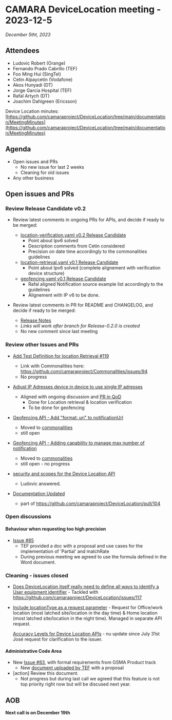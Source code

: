 # CAMARA DeviceLocation meeting - 2023-12-5

*December 5tht, 2023*

## Attendees


- Ludovic Robert (Orange)
- Fernando Prado Cabrillo (TEF)
- Foo Ming Hui (SingTel)
- Cetin Alpaycetin (Vodafone)
- Akos Hunyadi (DT)
- Jorge Garcia Hospital (TEF)
- Rafal Artych (DT)
- Joachim Dahlgreen (Ericsson)


Device Location minutes: [https://github.com/camaraproject/DeviceLocation/tree/main/documentation/MeetingMinutes](https://github.com/camaraproject/DeviceLocation/tree/main/documentation/MeetingMinutes)

## Agenda

* Open issues and PRs
  * No new issue for last 2 weeks
  * Cleaning for old issues
* Any other business
  
## Open issues and PRs

### Review Release Candidate v0.2

* Review latest comments in ongoing PRs for APIs, and decide if ready to be merged:
  - [location-verification.yaml v0.2 Release Candidate](https://github.com/camaraproject/DeviceLocation/pull/104)
       - Point about Ipv6 solved
       - Description comments from Cetin considered
       - Precision on date time accordingly to the commonalities guidelines
  - [location-retrieval.yaml v0.1 Release Candidate](https://github.com/camaraproject/DeviceLocation/pull/114)
      - Point about Ipv6 solved (complete alignement with verification device structure)
  - [geofencing.yaml v0.1 Release Candidate](https://github.com/camaraproject/DeviceLocation/pull/116)
      - Rafal aligned Notification source example list accordingly to the guidelines
      - Alignement with IP v6 to be done.


* Review latest comments in PR for README and CHANGELOG, and decide if ready to be merged:
  - [Release Notes](https://github.com/camaraproject/DeviceLocation/pull/106)
  - *Links will work after branch for Release-0.2.0 is created* 
  - No new comment since last meeting

### Review other Issues and PRs

* [Add Test Definition for location Retrieval #119](https://github.com/camaraproject/DeviceLocation/pull/119/files)
  - Link with Commonalities here: https://github.com/camaraproject/Commonalities/issues/94
  - No progress

* [Adjust IP Adresses device in device to use single IP adresses](https://github.com/camaraproject/DeviceLocation/issues/117)
  - Aligned with ongoing discussion and [PR in QoD](https://github.com/camaraproject/QualityOnDemand/pull/237)
    - Done for Location retrieval & location verification
    - To be done for geofencing

* [Geofencing API - Add "format: uri" to notificationUrl](https://github.com/camaraproject/DeviceLocation/issues/118)
  - Moved to [commonalities](https://github.com/camaraproject/Commonalities/issues/93)
  - still open

* [Geofencing API - Adding capability to manage max number of notification](https://github.com/camaraproject/DeviceLocation/issues/111)
  - Moved to [commonalities](https://github.com/camaraproject/Commonalities/issues/90)
  - still open - no progress

* [security and scopes for the Device Location API](https://github.com/camaraproject/DeviceLocation/issues/105)
  - Ludovic answered.

* [Documentation Updated](https://github.com/camaraproject/DeviceLocation/issues/102)
  - part of https://github.com/camaraproject/DeviceLocation/pull/104

### Open discussions

#### Behaviour when requesting too high precision

* [Issue #85](https://github.com/camaraproject/DeviceLocation/issues/85)
  - TEF provided a doc with a proposal and use cases for the implementation of 'Partial' and matchRate
  - During previous meeting we agreed to use the formula defined in the Word document.


### Cleaning - issues closed
* [Does DeviceLocation itself really need to define all ways to identify a User equipment identifier](https://github.com/camaraproject/DeviceLocation/issues/51) - Tackled with https://github.com/camaraproject/DeviceLocation/issues/117

* [Include locationType as a request parameter](https://github.com/camaraproject/DeviceLocation/issues/43) - Request for  Office/work location (most latched site/location in the day time) & Home location (most latched site/location in the night time). Managed in separate API request.

  [Accuracy Levels for Device Location APIs](https://github.com/camaraproject/DeviceLocation/issues/78) - nu update since July 31st José request for clarification to the issuer.

#### Administrative Code Area

* New [Issue #83](https://github.com/camaraproject/DeviceLocation/issues/83), with formal requirements from GSMA Product track
  - New [document uploaded by TEF](https://github.com/camaraproject/DeviceLocation/files/12856149/AdminCode.Proposal.-.Draft_20230926.docx) with a proposal
* [action] Review this document. 
    - Not progress but during last call we agreed that this feature is not top priority right now but will be discused next year.



## AOB


<p>

**Next call is on December 19th**
